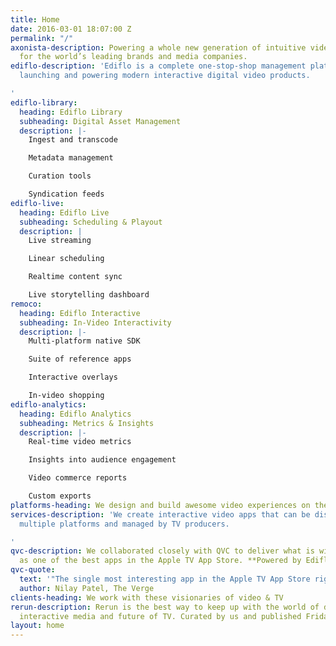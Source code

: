 ```yaml
---
title: Home
date: 2016-03-01 18:07:00 Z
permalink: "/"
axonista-description: Powering a whole new generation of intuitive video experiences
  for the world’s leading brands and media companies.
ediflo-description: 'Ediflo is a complete one-stop-shop management platform for building,
  launching and powering modern interactive digital video products.

'
ediflo-library:
  heading: Ediflo Library
  subheading: Digital Asset Management
  description: |-
    Ingest and transcode

    Metadata management

    Curation tools

    Syndication feeds
ediflo-live:
  heading: Ediflo Live
  subheading: Scheduling & Playout
  description: |
    Live streaming

    Linear scheduling

    Realtime content sync

    Live storytelling dashboard
remoco:
  heading: Ediflo Interactive
  subheading: In-Video Interactivity
  description: |-
    Multi-platform native SDK

    Suite of reference apps

    Interactive overlays

    In-video shopping
ediflo-analytics:
  heading: Ediflo Analytics
  subheading: Metrics & Insights
  description: |-
    Real-time video metrics

    Insights into audience engagement

    Video commerce reports

    Custom exports
platforms-heading: We design and build awesome video experiences on these platforms
services-description: 'We create interactive video apps that can be distributed on
  multiple platforms and managed by TV producers.

'
qvc-description: We collaborated closely with QVC to deliver what is widely lauded
  as one of the best apps in the Apple TV App Store. **Powered by Ediflo.**
qvc-quote:
  text: '"The single most interesting app in the Apple TV App Store right now"'
  author: Nilay Patel, The Verge
clients-heading: We work with these visionaries of video & TV
rerun-description: Rerun is the best way to keep up with the world of digital storytelling,
  interactive media and future of TV. Curated by us and published Fridays!
layout: home
---
```


